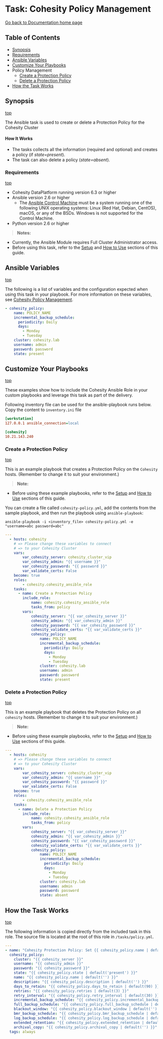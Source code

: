 # Task: Cohesity Policy Management 

[Go back to Documentation home page ](../README.md)

## Table of Contents
- [Synopsis](#synopsis)
- [Requirements](#requirements)
- [Ansible Variables](#Ansible-Variables)
- [Customize Your Playbooks](#Customize-your-playbooks)
 - Policy Management
    - [Create a Protection Policy](#Create-a-Protection-Policy)
    - [Delete a Protection Policy](#Delete-a-Protection-Policy)
- [How the Task Works](#How-the-Task-works)

## Synopsis
[top](#Cohesity-policy-management)

The Ansible task is used to create or delete a Protection Policy for the Cohesity Cluster

#### How It Works
- The tasks collects all the information (required and optional) and creates a policy (if *state=present*).
- The task can also delete a policy (*state=absent*).


### Requirements
[top](#Cohesity-policy-management)

* Cohesity DataPlatform running version 6.3 or higher
* Ansible version 2.6 or higher
  * The [Ansible Control Machine](https://docs.ansible.com/ansible/latest/installation_guide/intro_installation.html#control-machine-requirements) must be a system running one of the following UNIX operating systems: Linux (Red Hat, Debian, CentOS), macOS, or any of the BSDs. Windows is not supported for the Control Machine.
* Python version 2.6 or higher

> **Notes:**
  - Currently, the Ansible Module requires Full Cluster Administrator access.
  - Before using this task, refer to the [Setup](../common/setup.md) and [How to Use](../common/how-to-use.md) sections of this guide.

## Ansible Variables
[top](#Cohesity-policy-management)

The following is a list of variables and the configuration expected when using this task in your playbook.  For more information on these variables, see [Cohesity Policy Management](../library/cohesity_policy.md).
```yaml
- cohesity_policy:
    name: POLICY_NAME
    incremental_backup_schedule:   
      periodicity: Daily
      days: 
        - Monday
        - Tuesday
    cluster: cohesity.lab
    username: admin
    password: password
    state: present
```

## Customize Your Playbooks
[top](#Cohesity-policy-management)

These examples show how to include the Cohesity Ansible Role in your custom playbooks and leverage this task as part of the delivery.

Following inventory file can be used for the ansible-playbook runs below. Copy the content to `inventory.ini` file
```ini
[workstation]
127.0.0.1 ansible_connection=local

[cohesity]
10.21.143.240
```

### Create a Protection Policy
[top](#Cohesity-policy-management)

This is an example playbook that creates a Protection Policy on the `Cohesity` hosts. (Remember to change it to suit your environment.)
> **Note:**
  - Before using these example playbooks, refer to the [Setup](../common/setup.md) and [How to Use](../common/how-to-use.md) sections of this guide.

You can create a file called `cohesity-policy.yml`, add the contents from the sample playbook, and then run the playbook using `ansible-playbook`:
  ```
  ansible-playbook -i <inventory_file> cohesity-policy.yml -e "username=abc password=abc"
  ```

```yaml
---
  - hosts: cohesity
    # => Please change these variables to connect
    # => to your Cohesity Cluster
    vars:
        var_cohesity_server: cohesity_cluster_vip
        var_cohesity_admin: "{{ username }}"
        var_cohesity_password: "{{ password }}"
        var_validate_certs: False
    become: true
    roles:
        - cohesity.cohesity_ansible_role
    tasks:
      - name: Create a Protection Policy
        include_role:
            name: cohesity.cohesity_ansible_role
            tasks_from: policy
        vars:
            cohesity_server: "{{ var_cohesity_server }}"
            cohesity_admin: "{{ var_cohesity_admin }}"
            cohesity_password: "{{ var_cohesity_password }}"
            cohesity_validate_certs: "{{ var_validate_certs }}"
            cohesity_policy:
                name: POLICY_NAME
                incremental_backup_schedule:   
                  periodicity: Daily
                  days: 
                    - Monday
                    - Tuesday
                cluster: cohesity.lab
                username: admin
                password: password
                state: present
```

### Delete a Protection Policy
[top](#Cohesity-policy-management)

This is an example playbook that deletes the Protection Policy on all `cohesity` hosts. (Remember to change it to suit your environment.)
> **Note:**
  - Before using these example playbooks, refer to the [Setup](../common/setup.md) and [How to Use](../common/how-to-use.md) sections of this guide.

```yaml
---
  - hosts: cohesity
    # => Please change these variables to connect
    # => to your Cohesity Cluster
    vars:
        var_cohesity_server: cohesity_cluster_vip
        var_cohesity_admin: "{{ username }}"
        var_cohesity_password: "{{ password }}"
        var_validate_certs: False
    become: true
    roles:
        - cohesity.cohesity_ansible_role
    tasks:
      - name: Delete a Protection Policy
        include_role:
            name: cohesity.cohesity_ansible_role
            tasks_from: policy
        vars:
            cohesity_server: "{{ var_cohesity_server }}"
            cohesity_admin: "{{ var_cohesity_admin }}"
            cohesity_password: "{{ var_cohesity_password }}"
            cohesity_validate_certs: "{{ var_validate_certs }}"
            cohesity_policy:
                name: POLICY_NAME
                incremental_backup_schedule:   
                  periodicity: Daily
                  days: 
                    - Monday
                    - Tuesday
                cluster: cohesity.lab
                username: admin
                password: password
                state: absent
```

## How the Task Works
[top](#Cohesity-policy-management)

The following information is copied directly from the included task in this role.  The source file is located at the root of this role in `/tasks/policy.yml`.
```yaml
---
- name: "Cohesity Protection Policy: Set {{ cohesity_policy.name | default('policy_name') }} to state of {{ cohesity_policy.state | default('present') }}"
  cohesity_policy:
    cluster: "{{ cohesity_server }}"
    username: "{{ cohesity_admin }}"
    password: "{{ cohesity_password }}"
    state: "{{ cohesity_policy.state | default('present') }}"
    name: "{{ cohesity_policy.name | default('') }}"
    description: "{{ cohesity_policy.description | default('') }}"
    days_to_retain: "{{ cohesity_policy.days_to_retain | default(90) }}"
    retries: "{{ cohesity_policy.retries | default(3) }}"
    retry_interval: "{{ cohesity_policy.retry_interval | default(30) }}"
    incremental_backup_schedule: "{{ cohesity_policy.incremental_backup_schedule }}"
    full_backup_schedule: "{{ cohesity_policy.full_backup_schedule | default('') }}"
    blackout_window: "{{ cohesity_policy.blackout_window | default('') }}"
    bmr_backup_schedule: "{{ cohesity_policy.bmr_backup_schedule | default('') }}"
    log_backup_schedule: "{{ cohesity_policy.log_backup_schedule | default('') }}"
    extended_retention: "{{ cohesity_policy.extended_retention | default('') }}"
    archival_copy: "{{ cohesity_policy.archival_copy | default('') }}"
  tags: always
  ```

